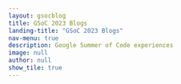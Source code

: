 ```yaml
---
layout: gsocblog
title: GSoC 2023 Blogs
landing-title: "GSoC 2023 Blogs"
nav-menu: true
description: Google Summer of Code experiences
image: null
author: null
show_tile: true
---
```

